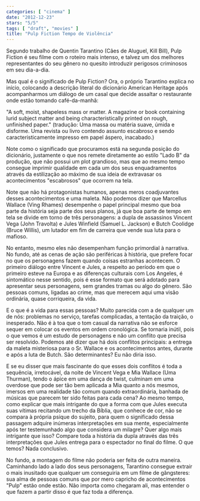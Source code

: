 ```yaml
---
categories: [ "cinema" ]
date: "2012-12-23"
stars: "5/5"
tags: [ "draft", "movies" ]
title: "Pulp Fiction Tempo de Violência"
---
```

Segundo trabalho de Quentin Tarantino (Cães de Aluguel, Kill Bill),
Pulp Fiction é seu filme com o roteiro mais intenso, e talvez um dos
melhores representantes do seu gênero no quesito introduzir perigosos
criminosos em seu dia-a-dia.

Mas qual é o significado de Pulp Fiction? Ora, o próprio Tarantino
explica no início, colocando a descrição literal do dicionário
American Heritage após acompanharmos um diálogo de um casal que decide
assaltar o restaurante onde estão tomando café-da-manhã:

"A soft, moist, shapeless mass or matter. A magazine or book containing
lurid subject matter and being characteristically printed on rough,
unfinished paper." (tradução: Uma massa ou matéria suave, úmida
e disforme. Uma revista ou livro contendo assunto escabroso e sendo
caracteristicamente impresso em papel áspero, inacabado.)

Note como o significado que procuramos está na segunda posição do
dicionário, justamente o que nos remete diretamente ao estilo "Lado B"
da produção, que não possui um plot grandioso, mas que ao mesmo tempo
consegue imprimir qualidade em cada um dos seus enquadramentos através
da estilização ao máximo de sua ideia de extravasar os acontecimentos
"escabrosos" que ocorrem na tela.

Note que não há protagonistas humanos, apenas meros coadjuvantes
desses acontecimentos e uma maleta. Não podemos dizer que Marcellus
Wallace (Ving Rhames) desempenhe o papel principal mesmo que boa parte
da história seja parte dos seus planos, já que boa parte de tempo em
tela se divide em torno de três personagens: a dupla de assassinos
Vincent Vega (John Travolta) e Jules Winfield (Samuel L. Jackson) e
Butch Coolidge (Bruce Willis), um lutador em fim de carreira que vende
sua luta para o mafioso.

No entanto, mesmo eles não desempenham função primordial à
narrativa. No fundo, até as cenas de ação são periféricas à
história, que prefere focar no que os personagens fazem quando coisas
estranhas acontecem. O primeiro diálogo entre Vincent e Jules, a respeito
ao período em que o primeiro esteve na Europa e as diferenças culturais
com Los Angeles, é sintomático nesse sentido, pois é esse formato que
será adotado para apresentar seus personagens, sem grandes tramas ou
algo do gênero. São pessoas comuns, ligadas ao crime, mas que merecem
aqui uma visão ordinária, quase corriqueira, da vida.

E o que é a vida para essas pessoas? Muito parecida com a de qualquer
um de nós: problemas no serviço, tarefas complicadas, a tentação da
traição, o inesperado. Não é à toa que o tom casual da narrativa
não se esforce sequer em colocar os eventos em ordem cronológica. Se
tornaria inútil, pois o que vemos é um estudo de personagens e não
um conflito que precisa ser resolvido. Podemos até dizer que há dois
conflitos principais: a entrega da maleta misteriosa para o Sr. Wallace
e os acontecimentos antes, durante e após a luta de Butch. São
determinantes? Eu não diria isso.

E se eu disser que mais fascinante do que esses dois conflitos é toda
a sequência, irretocável, da noite de Vincent Vega e Mia Wallace
(Uma Thurman), tendo o ápice em uma dança de twist, culminam em uma
overdose que pode ser tão bem aplicada a Mia quanto a nós mesmos,
imersos em uma realidade tão comum quando extraordinária, banhada de
músicas que parecem ter sido feitas para cada cena? Ao mesmo tempo,
como explicar que mais intrigante do que a forma com que Jules executa
suas vítimas recitando um trecho da Bíblia, que conhece de cor, não
se compara à própria psique do sujeito, para quem o significado dessa
passagem adquire inúmeras interpretações em sua mente, especialmente
após ter testemunhado algo que considera um milagre? Quer algo mais
intrigante que isso? Compare toda a história da dupla através das
três interpretações que Jules entrega para o espectador no final do
filme. O que temos? Nada conclusivo.

No fundo, a montagem do filme não poderia ser feita de outra
maneira. Caminhando lado a lado dos seus personagens, Tarantino
consegue extrair o mais inusitado que qualquer um conseguiria em um
filme de gângsteres: sua alma de pessoas comuns que por mero capricho de
acontecimentos "Pulp" estão onde estão. Não importa como chegaram ali,
mas entender o que fazem a partir disso é que faz toda a diferença.

